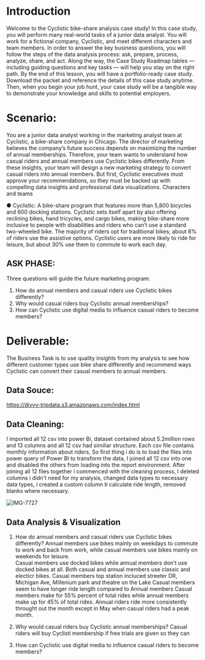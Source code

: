# Introduction
Welcome to the Cyclistic bike-share analysis case study! In this case study, you will perform many real-world tasks of a junior data analyst. You will work for a fictional company, Cyclistic, and meet different characters and team members. In order to answer the key business questions, you will follow the steps of the data analysis process: ask, prepare, process, analyze, share, and act. Along the way, the Case Study Roadmap tables — including guiding questions and key tasks — will help you stay on the right path.
By the end of this lesson, you will have a portfolio-ready case study. Download the packet and reference the details of this case study anytime. Then, when you begin your job hunt, your case study will be a tangible way to demonstrate your knowledge and skills to potential employers.
 
# Scenario: 
You are a junior data analyst working in the marketing analyst team at Cyclistic, a bike-share company in Chicago. The director of marketing believes the company’s future success depends on maximizing the number of annual memberships. Therefore, your team wants to understand how casual riders and annual members use Cyclistic bikes differently. From these insights, your team will design a new marketing strategy to convert casual riders into annual members. But first, Cyclistic executives must approve your recommendations, so they must be backed up with compelling data insights and professional data visualizations.
Characters and teams


● Cyclistic: A bike-share program that features more than 5,800 bicycles and 600 docking stations. Cyclistic sets itself apart by also offering reclining bikes, hand tricycles, and cargo bikes, making bike-share more inclusive to people with disabilities and riders who can’t use a standard two-wheeled bike. The majority of riders opt for traditional bikes; about 8% of riders use the assistive options. Cyclistic users are more likely to ride for leisure, but about 30% use them to commute to work each day.

## ASK PHASE: 
  Three questions will guide the future marketing program:
1. How do annual members and casual riders use Cyclistic bikes differently?
2. Why would casual riders buy Cyclistic annual memberships?
3. How can Cyclistic use digital media to influence casual riders to become members?


# Deliverable:
The Business Task is to use quality insights from my analysis to see how different customer types use bike share differently and recommend ways  Cyclistic can convert their casual members to annual members. 

## Data Souce:
https://divvy-tripdata.s3.amazonaws.com/index.html

## Data Cleaning:
  I imported all 12 csv into power Bi, dataset contained about 5.2million rows and 13 columns and all 12 csv had similiar structure. 
Each csv file contains monthly information about riders, So first thing i do is to load the files into power query of Power BI to transform the data, I joined all 12 csv into one and disabled the others from loading into the report environment.
After joining all 12 files together i commenced with the cleaning process, I deleted columns i didn't need for my analysis, changed data types to necessary data types,  i created a custom column ti calculate ride length, removed blanks where necessary. 

![IMG-7727](https://user-images.githubusercontent.com/41531796/199371948-43e826ae-0cdd-4462-b56a-7ce5d833b22b.jpg)



## Data Analysis & Visualization



1. How do annual members and casual riders use Cyclistic bikes differently?
   Annual members use bikes mainly on weekdays to commute to work and back from work,  while casual members use bikes mainly on weekends for leisure.  
   Casual members use docked bikes while annual members don't use docked bikes at all. Both casual and annual members use classic and electicr bikes. 
   Casual members top station incluced streeter DR, Michigan Ave, Millenium park and theatre on the Lake
   Casual members seem to have longer ride length compared to Annual members 
   Casual members make for 55% percent of total rides while annual members make up for 45% of total rides.
   Annual riders ride more consistently throught out the month except in May when casual riders had a peak month.
   
2. Why would casual riders buy Cyclistic annual memberships?
  Casual riders will buy Cyclisti membership if free trials are given so they can 
3. How can Cyclistic use digital media to influence casual riders to become members?
